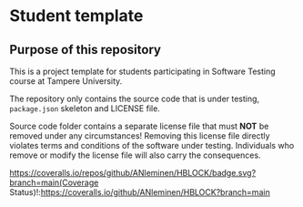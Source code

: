 # Student template

## Purpose of this repository

This is a project template for students participating in Software Testing course
at Tampere University.

The repository only contains the source code that is under testing, `package.json` skeleton
and LICENSE file.

Source code folder contains a separate license file that must **NOT** be removed under any circumstances!
Removing this license file directly violates terms and conditions of the software under testing.
Individuals who remove or modify the license file will also carry the consequences.

https://coveralls.io/repos/github/ANleminen/HBLOCK/badge.svg?branch=main(Coverage Status)!:https://coveralls.io/github/ANleminen/HBLOCK?branch=main
